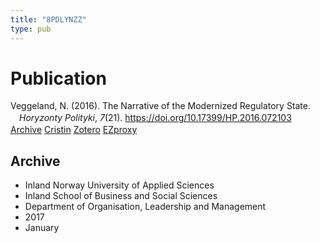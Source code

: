 ```yaml
---
title: "8PDLYNZZ"
type: pub
---
```

<h1>Publication</h1>
<article id="csl-bib-container-8PDLYNZZ" class="csl-bib-container">
  <div class="csl-bib-body" style="line-height: 1.35; padding-left: 1em; text-indent:-1em;">
  <div class="csl-entry">Veggeland, N. (2016). The Narrative of the Modernized Regulatory State. <i>Horyzonty Polityki</i>, <i>7</i>(21). <a href="https://doi.org/10.17399/HP.2016.072103">https://doi.org/10.17399/HP.2016.072103</a></div>
</div>
  <div class="csl-bib-buttons">
    <a href="#taxonomy-article-8PDLYNZZ" class="csl-bib-button">Archive</a>
    <a href alt="Cristin URL" class="csl-bib-button">Cristin</a>
    <a href alt="Zotero URL" class="csl-bib-button">Zotero</a>
    <a href="http://ezproxy.inn.no/login?url=https://doi.org/10.17399/HP.2016.072103" class="csl-bib-button">EZproxy</a>
  </div>
  <div id="csl-bib-meta-container-8PDLYNZZ"></div>
</article>
<div id="csl-bib-meta-8PDLYNZZ" class="csl-bib-meta">
  <article id="taxonomy-article-8PDLYNZZ" class="taxonomy-article">
    <h1>Archive</h1>
    <ul>
      <li>Inland Norway University of Applied Sciences</li>
      <li>Inland School of Business and Social Sciences</li>
      <li>Department of Organisation, Leadership and Management</li>
      <li>2017</li>
      <li>January</li>
    </ul>
  </article>
</div>
